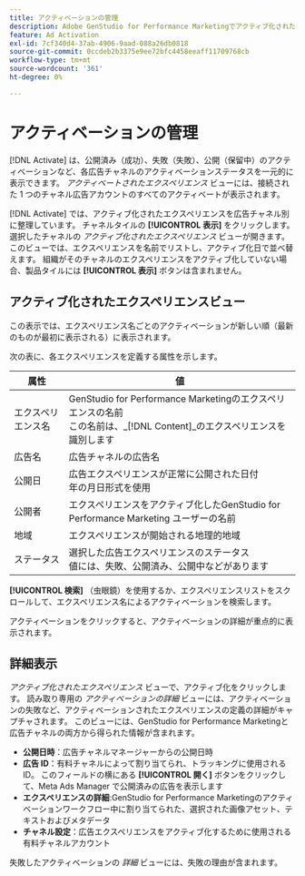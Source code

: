 ```yaml
---
title: アクティベーションの管理
description: Adobe GenStudio for Performance Marketingでアクティブ化されたエクスペリエンスを管理する方法を説明します。
feature: Ad Activation
exl-id: 7cf340d4-37ab-4906-9aad-088a26db0818
source-git-commit: 0ccdeb2b3375e9ee72bfc4458eeaff11709768cb
workflow-type: tm+mt
source-wordcount: '361'
ht-degree: 0%

---
```


# アクティベーションの管理

[!DNL Activate] は、公開済み（成功）、失敗（失敗）、公開（保留中）のアクティベーションなど、各広告チャネルのアクティベーションステータスを一元的に表示できます。 _アクティベートされたエクスペリエンス_ ビューには、接続された 1 つのチャネル広告アカウントのすべてのアクティベートが表示されます。

[!DNL Activate] では、アクティブ化されたエクスペリエンスを広告チャネル別に整理しています。 チャネルタイルの **[!UICONTROL 表示]** をクリックします。 選択したチャネルの _アクティブ化されたエクスペリエンス_ ビューが開きます。 このビューでは、エクスペリエンスを名前でリストし、アクティブ化日で並べ替えます。 組織がそのチャネルのエクスペリエンスをアクティブ化していない場合、製品タイルには **[!UICONTROL 表示]** ボタンは含まれません。

## アクティブ化されたエクスペリエンスビュー

この表示では、エクスペリエンス名ごとのアクティベーションが新しい順（最新のものが最初に表示される）に表示されます。

次の表に、各エクスペリエンスを定義する属性を示します。

| 属性 | 値 |
|------------------|---------------------------------------------------------------------------------------------|
| エクスペリエンス名 | GenStudio for Performance Marketingのエクスペリエンスの名前 <br> この名前は、_[!DNL Content]_のエクスペリエンスを識別します |
| 広告名 | 広告チャネルの広告名 |
| 公開日 | 広告エクスペリエンスが正常に公開された日付 <br> 年の月日形式を使用 |
| 公開者 | エクスペリエンスをアクティブ化したGenStudio for Performance Marketing ユーザーの名前 |
| 地域 | エクスペリエンスが開始される地理的地域 |
| ステータス | 選択した広告エクスペリエンスのステータス <br> 値には、失敗、公開済み、公開中などがあります |

**[!UICONTROL 検索]** （虫眼鏡）を使用するか、エクスペリエンスリストをスクロールして、エクスペリエンス名によるアクティベーションを検索します。

アクティベーションをクリックすると、アクティベーションの詳細が重点的に表示されます。

## 詳細表示

_アクティブ化されたエクスペリエンス_ ビューで、アクティブ化をクリックします。 読み取り専用の _アクティベーションの詳細_ ビューには、アクティベーションの失敗など、アクティベーションされたエクスペリエンスの定義の詳細がキャプチャされます。 このビューには、GenStudio for Performance Marketingと広告チャネルの両方から得られた情報が含まれます。

* **公開日時**：広告チャネルマネージャーからの公開日時
* **広告 ID**：有料チャネルによって割り当てられ、トラッキングに使用される ID。 このフィールドの横にある **[!UICONTROL 開く]** ボタンをクリックして、Meta Ads Manager で公開済みの広告を表示します
* **エクスペリエンスの詳細**:GenStudio for Performance Marketingのアクティベーションワークフロー中に割り当てられた、選択された画像アセット、テキストおよびメタデータ
* **チャネル設定**：広告エクスペリエンスをアクティブ化するために使用される有料チャネルアカウント

失敗したアクティベーションの _詳細_ ビューには、失敗の理由が含まれます。
